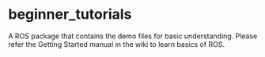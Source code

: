 # beginner_tutorials
A ROS package that contains the demo files for basic understanding.
Please refer the Getting Started manual in the wiki to learn basics of ROS.
